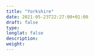 ```yaml
---
title: "Yorkshire"
date: 2021-05-23T22:27:00+01:00
draft: false
type: 
longlat: false
description:
weight:
---
```


